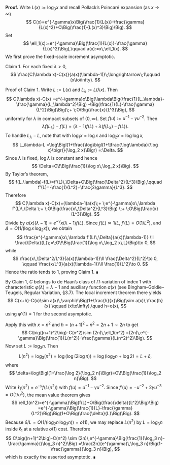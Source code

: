 **Proof.**
Write $L(x):=\log_3 x$ and recall Pollack’s Poincaré expansion (as $x\to\infty$)
$$
C(x)=e^{-\gamma}x\Big(\frac{1}{L(x)}-\frac{\gamma}{L(x)^2}+O\Big(\frac{1}{L(x)^3}\Big)\Big).
$$
Set
$$
\ell_1(x):=e^{-\gamma}\Big(\frac{1}{L(x)}-\frac{\gamma}{L(x)^2}\Big),\qquad a(x):=x\,\ell_1(x).
$$
We first prove the fixed-scale increment asymptotic.

Claim 1. For each fixed $\lambda>0$,
$$
\frac{C(\lambda x)-C(x)}{a(x)(\lambda-1)}\;\longrightarrow\;1\qquad (x\to\infty).
$$

Proof of Claim 1. Write $L:=L(x)$ and $L_\lambda:=L(\lambda x)$. Then
$$
C(\lambda x)-C(x)
=e^{-\gamma}x\Big(\lambda\Big(\frac{1}{L_\lambda}-\frac{\gamma}{L_\lambda^2}\Big)
-\Big(\frac{1}{L}-\frac{\gamma}{L^2}\Big)\Big)\;+
\;O\Big(\frac{x}{L^3}\Big),
$$
uniformly for $\lambda$ in compact subsets of $(0,\infty)$. Set $f(u):=u^{-1}-\gamma u^{-2}$. Then
$$
\lambda f(L_\lambda)-f(L)=(\lambda-1)f(L)+\lambda\bigl(f(L_\lambda)-f(L)\bigr).
$$
To handle $L_\lambda-L$, note that with $\log_1 x=\log x$ and $\log_2 x=\log\log x$,
$$
L_\lambda-L
=\log\Bigl(1+\frac{\log\bigl(1+\tfrac{\log\lambda}{\log x}\bigr)}{\log_2 x}\Bigr)
=:\Delta.
$$
Since $\lambda$ is fixed, $\log\lambda$ is constant and hence
$$
\Delta=O\!\Big(\frac{1}{\log x\,\log_2 x}\Big).
$$
By Taylor’s theorem,
$$
f(L_\lambda)-f(L)=f'(L)\,\Delta+O\Big(\frac{\Delta^2}{L^3}\Big),\qquad f'(L)=-\frac{1}{L^2}+\frac{2\gamma}{L^3}.
$$
Therefore
$$
C(\lambda x)-C(x)=(\lambda-1)a(x)\;+
\;e^{-\gamma}x\,\lambda f'(L)\,\Delta
\;+
\;O\Big(\frac{x\,\Delta^2}{L^3}\Big)
\;+
\;O\Big(\frac{x}{L^3}\Big).
$$
Divide by $a(x)(\lambda-1)=e^{-\gamma}x(\lambda-1)f(L)$. Since $f(L)\asymp 1/L$, $f'(L)=O(1/L^2)$, and $\Delta=O(1/(\log x\,\log_2 x))$, we obtain
$$
\frac{e^{-\gamma}x\,\lambda f'(L)\,\Delta}{a(x)(\lambda-1)}
\ll \frac{\Delta}{L}\;=\;O\!\Big(\frac{1}{\log x\,\log_2 x\,L}\Big)\to 0,
$$
while
$$
\frac{x\,\Delta^2/L^3}{a(x)(\lambda-1)}\ll \frac{\Delta^2}{L^2}\to 0,
\qquad
\frac{x/L^3}{a(x)(\lambda-1)}\ll \frac{1}{L^2}\to 0.
$$
Hence the ratio tends to $1$, proving Claim 1. ∎

By Claim 1, $C$ belongs to de Haan’s class of $\Pi$-variation of index $1$ with characteristic $\varphi(\lambda)=\lambda-1$ and auxiliary function $a(x)$ (see Bingham–Goldie–Teugels, Regular Variation, §3.7). The local increment theorem there yields
$$
C(x+h)-C(x)\sim a(x)\,\varphi\!\Big(1+\frac{h}{x}\Big)\sim a(x)\,\frac{h}{x}
\qquad (x\to\infty),\quad h=o(x),
$$
using $\varphi'(1)=1$ for the second asymptotic.

Apply this with $x=n^2$ and $h=(n+1)^2-n^2=2n+1\sim 2n$ to get
$$
C\big((n+1)^2\big)-C(n^2)\sim (2n)\,\ell_1(n^2)
=(2n)\,e^{-\gamma}\Big(\frac{1}{L(n^2)}-\frac{\gamma}{L(n^2)^2}\Big).
$$
Now set $L:=\log_3 n$. Then
$$
L(n^2)=\log_3(n^2)=\log\bigl(\log(2\log n)\bigr)=\log\bigl(\log_2 n+\log 2\bigr)
= L + \delta,
$$
where
$$
\delta=\log\Bigl(1+\frac{\log 2}{\log_2 n}\Bigr)=O\!\Big(\frac{1}{\log_2 n}\Big).
$$
Write $\ell_1(n^2)=e^{-\gamma}f(L(n^2))$ with $f(u)=u^{-1}-\gamma u^{-2}$. Since $f'(u)=-u^{-2}+2\gamma u^{-3}=O(1/u^2)$, the mean value theorem gives
$$
\ell_1(n^2)=e^{-\gamma}\Big(f(L)+O\Big(\frac{\delta}{L^2}\Big)\Big)
=e^{-\gamma}\Big(\frac{1}{L}-\frac{\gamma}{L^2}\Big)\Big(1+O\Big(\frac{\delta}{L}\Big)\Big).
$$
Because $\delta/L=O\big(1/(\log_2 n\,\log_3 n)\big)=o(1)$, we may replace $L(n^2)$ by $L=\log_3 n$ inside $\ell_1$ at a relative $o(1)$ cost. Therefore
$$
C\big((n+1)^2\big)-C(n^2)
\sim (2n)\,e^{-\gamma}\Big(\frac{1}{\log_3 n}-\frac{\gamma}{(\log_3 n)^2}\Big)
=\frac{2n}{e^{\gamma}\,\log_3 n}\Big(1-\frac{\gamma}{\log_3 n}\Big),
$$
which is exactly the asserted asymptotic. ∎